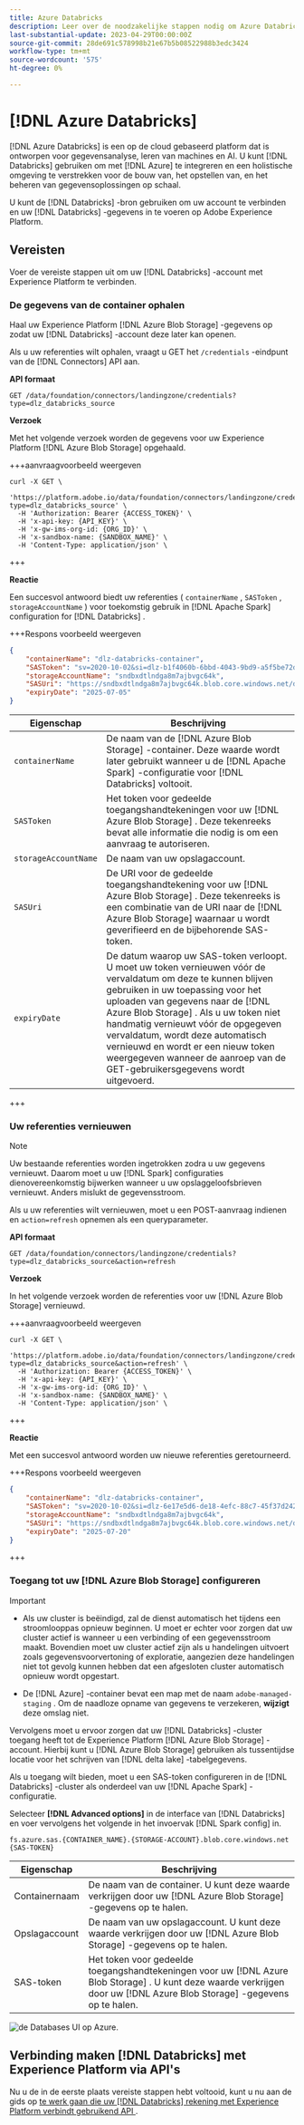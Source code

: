 ```yaml
---
title: Azure Databricks
description: Leer over de noodzakelijke stappen nodig om Azure Databricks aan Experience Platform te verbinden.
last-substantial-update: 2023-04-29T00:00:00Z
source-git-commit: 28de691c578998b21e67b5b08522988b3edc3424
workflow-type: tm+mt
source-wordcount: '575'
ht-degree: 0%

---
```


# [!DNL Azure Databricks]

[!DNL Azure Databricks] is een op de cloud gebaseerd platform dat is ontworpen voor gegevensanalyse, leren van machines en AI. U kunt [!DNL Databricks] gebruiken om met [!DNL Azure] te integreren en een holistische omgeving te verstrekken voor de bouw van, het opstellen van, en het beheren van gegevensoplossingen op schaal.

U kunt de [!DNL Databricks] -bron gebruiken om uw account te verbinden en uw [!DNL Databricks] -gegevens in te voeren op Adobe Experience Platform.

## Vereisten

Voer de vereiste stappen uit om uw [!DNL Databricks] -account met Experience Platform te verbinden.

### De gegevens van de container ophalen

Haal uw Experience Platform [!DNL Azure Blob Storage] -gegevens op zodat uw [!DNL Databricks] -account deze later kan openen.

Als u uw referenties wilt ophalen, vraagt u GET het `/credentials` -eindpunt van de [!DNL Connectors] API aan.

**API formaat**

```http
GET /data/foundation/connectors/landingzone/credentials?type=dlz_databricks_source
```

**Verzoek**

Met het volgende verzoek worden de gegevens voor uw Experience Platform [!DNL Azure Blob Storage] opgehaald.

+++aanvraagvoorbeeld weergeven

```shell
curl -X GET \
  'https://platform.adobe.io/data/foundation/connectors/landingzone/credentials?type=dlz_databricks_source' \
  -H 'Authorization: Bearer {ACCESS_TOKEN}' \
  -H 'x-api-key: {API_KEY}' \
  -H 'x-gw-ims-org-id: {ORG_ID}' \
  -H 'x-sandbox-name: {SANDBOX_NAME}' \
  -H 'Content-Type: application/json' \
```

+++

**Reactie**

Een succesvol antwoord biedt uw referenties ( `containerName` , `SASToken` , `storageAccountName` ) voor toekomstig gebruik in [!DNL Apache Spark] configuration for [!DNL Databricks] .

+++Respons voorbeeld weergeven

```json
{
    "containerName": "dlz-databricks-container",
    "SASToken": "sv=2020-10-02&si=dlz-b1f4060b-6bbd-4043-9bd9-a5f5be72de30&sr=c&sp=racwdlm&sig=zVQfmuElZJzOKkUk8z5lChrJ3YQUE2h6EShDZOsVeMc%3D",
    "storageAccountName": "sndbxdtlndga8m7ajbvgc64k",
    "SASUri": "https://sndbxdtlndga8m7ajbvgc64k.blob.core.windows.net/dlz-databricks-container?sv=2020-10-02&si=dlz-b1f4060b-6bbd-4043-9bd9-a5f5be72de30&sr=c&sp=racwdlm&sig=zVQfmuElZJzOKkUk8z5lChrJ3YQUE2h6EShDZOsVeMc%3D",
    "expiryDate": "2025-07-05"
}
```

| Eigenschap | Beschrijving |
| --- | --- |
| `containerName` | De naam van de [!DNL Azure Blob Storage] -container. Deze waarde wordt later gebruikt wanneer u de [!DNL Apache Spark] -configuratie voor [!DNL Databricks] voltooit. |
| `SASToken` | Het token voor gedeelde toegangshandtekeningen voor uw [!DNL Azure Blob Storage] . Deze tekenreeks bevat alle informatie die nodig is om een aanvraag te autoriseren. |
| `storageAccountName` | De naam van uw opslagaccount. |
| `SASUri` | De URI voor de gedeelde toegangshandtekening voor uw [!DNL Azure Blob Storage] . Deze tekenreeks is een combinatie van de URI naar de [!DNL Azure Blob Storage] waarnaar u wordt geverifieerd en de bijbehorende SAS-token. |
| `expiryDate` | De datum waarop uw SAS-token verloopt. U moet uw token vernieuwen vóór de vervaldatum om deze te kunnen blijven gebruiken in uw toepassing voor het uploaden van gegevens naar de [!DNL Azure Blob Storage] . Als u uw token niet handmatig vernieuwt vóór de opgegeven vervaldatum, wordt deze automatisch vernieuwd en wordt er een nieuw token weergegeven wanneer de aanroep van de GET-gebruikersgegevens wordt uitgevoerd. |

+++

### Uw referenties vernieuwen

>[!NOTE]
>
>Uw bestaande referenties worden ingetrokken zodra u uw gegevens vernieuwt. Daarom moet u uw [!DNL Spark] configuraties dienovereenkomstig bijwerken wanneer u uw opslaggeloofsbrieven vernieuwt. Anders mislukt de gegevensstroom.

Als u uw referenties wilt vernieuwen, moet u een POST-aanvraag indienen en `action=refresh` opnemen als een queryparameter.

**API formaat**

```http
GET /data/foundation/connectors/landingzone/credentials?type=dlz_databricks_source&action=refresh
```

**Verzoek**

In het volgende verzoek worden de referenties voor uw [!DNL Azure Blob Storage] vernieuwd.

+++aanvraagvoorbeeld weergeven

```shell
curl -X GET \
  'https://platform.adobe.io/data/foundation/connectors/landingzone/credentials?type=dlz_databricks_source&action=refresh' \
  -H 'Authorization: Bearer {ACCESS_TOKEN}' \
  -H 'x-api-key: {API_KEY}' \
  -H 'x-gw-ims-org-id: {ORG_ID}' \
  -H 'x-sandbox-name: {SANDBOX_NAME}' \
  -H 'Content-Type: application/json' \
```

+++

**Reactie**

Met een succesvol antwoord worden uw nieuwe referenties geretourneerd.

+++Respons voorbeeld weergeven

```json
{
    "containerName": "dlz-databricks-container",
    "SASToken": "sv=2020-10-02&si=dlz-6e17e5d6-de18-4efc-88c7-45f37d242617&sr=c&sp=racwdlm&sig=wvA4K3fcEmqAA%2FPvcMhB%2FA8y8RLwVJ7zhdWbxvT1uFM%3D",
    "storageAccountName": "sndbxdtlndga8m7ajbvgc64k",
    "SASUri": "https://sndbxdtlndga8m7ajbvgc64k.blob.core.windows.net/dlz-databricks-container?sv=2020-10-02&si=dlz-6e17e5d6-de18-4efc-88c7-45f37d242617&sr=c&sp=racwdlm&sig=wvA4K3fcEmqAA%2FPvcMhB%2FA8y8RLwVJ7zhdWbxvT1uFM%3D",
    "expiryDate": "2025-07-20"
}
```

+++

### Toegang tot uw [!DNL Azure Blob Storage] configureren

>[!IMPORTANT]
>
>* Als uw cluster is beëindigd, zal de dienst automatisch het tijdens een stroomlooppas opnieuw beginnen. U moet er echter voor zorgen dat uw cluster actief is wanneer u een verbinding of een gegevensstroom maakt. Bovendien moet uw cluster actief zijn als u handelingen uitvoert zoals gegevensvoorvertoning of exploratie, aangezien deze handelingen niet tot gevolg kunnen hebben dat een afgesloten cluster automatisch opnieuw wordt opgestart.
>
>* De [!DNL Azure] -container bevat een map met de naam `adobe-managed-staging` . Om de naadloze opname van gegevens te verzekeren, **wijzigt** deze omslag niet.


Vervolgens moet u ervoor zorgen dat uw [!DNL Databricks] -cluster toegang heeft tot de Experience Platform [!DNL Azure Blob Storage] -account. Hierbij kunt u [!DNL Azure Blob Storage] gebruiken als tussentijdse locatie voor het schrijven van [!DNL delta lake] -tabelgegevens.

Als u toegang wilt bieden, moet u een SAS-token configureren in de [!DNL Databricks] -cluster als onderdeel van uw [!DNL Apache Spark] -configuratie.

Selecteer **[!DNL Advanced options]** in de interface van [!DNL Databricks] en voer vervolgens het volgende in het invoervak [!DNL Spark config] in.

```shell
fs.azure.sas.{CONTAINER_NAME}.{STORAGE-ACCOUNT}.blob.core.windows.net {SAS-TOKEN}
```

| Eigenschap | Beschrijving |
| --- | --- |
| Containernaam | De naam van de container. U kunt deze waarde verkrijgen door uw [!DNL Azure Blob Storage] -gegevens op te halen. |
| Opslagaccount | De naam van uw opslagaccount. U kunt deze waarde verkrijgen door uw [!DNL Azure Blob Storage] -gegevens op te halen. |
| SAS-token | Het token voor gedeelde toegangshandtekeningen voor uw [!DNL Azure Blob Storage] . U kunt deze waarde verkrijgen door uw [!DNL Azure Blob Storage] -gegevens op te halen. |

![ de Databases UI op Azure.](../../images/tutorials/create/databricks/databricks-ui.png)

## Verbinding maken [!DNL Databricks] met Experience Platform via API&#39;s

Nu u de in de eerste plaats vereiste stappen hebt voltooid, kunt u nu aan de gids op [ te werk gaan die uw  [!DNL Databricks]  rekening met Experience Platform verbindt gebruikend API ](../../tutorials/api/create/databases/databricks.md).